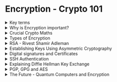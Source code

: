 # Encryption - Crypto 101

<details>
  <summary>Key terms</summary>

* **``Plaintext``**: البيانات الأصلية قبل التشفير (زي نص أو صورة).

* **``Ciphertext``**: البيانات بعد التشفير، مش مفهومة إلا لو فكّرت التشفير.

* **``Cipher``**: الطريقة أو الخوارزمية اللي بتشفّر وتفك تشفير البيانات.

* **`Encryption`**: عملية تحويل البيانات من نص صريح لـ نص مشفر.

* **`Encoding`**: طريقة لتمثيل البيانات (زي base64)، مش تشفير لأنها سهلة العكس.

* **`Key`**: معلومة لازم تتوفر علشان تفك التشفير وترجع النص الأصلي.

* **`Passphrase`**: كلمة سر لحماية الـ key.

* **`Asymmetric encryption`**: تشفير بمفتاحين مختلفين (واحد للتشفير والتاني لفك التشفير).

* **`Symmetric encryption`**: تشفير بنفس المفتاح للتشفير والفك.

* **`Brute force`**: محاولة تخمين كلمة السر أو المفتاح عن طريق تجربة كل الاحتمالات.

* **`Cryptanalysis`**: تحليل التشفير عشان تكتشف نقاط ضعف في الخوارزمية.

* Alice و Bob: أسماء افتراضية للمتواصلين في شرح التشفير.


---

![image](https://github.com/user-attachments/assets/da8224bd-fc95-409e-a5e6-4627df4975de)


  
</details>









<details>
  <summary>Why is Encryption important?</summary>


### التشفير بيستخدم لحماية البيانات، عشان يضمن: 

  * السرية (Confidentiality): ماحدش يشوف بياناتك.
  * السلامة (Integrity): البيانات ما اتغيرتش.
  * المصداقية (Authenticity): عارف إن اللي بتتعامل معاه صح مش مخترق.

### إنت بتستخدم التشفير كل يوم بدون ما تحس، زي لما:

  * بتدخل على موقع TryHackMe، بيانات الدخول بتتبعت مشفرة عشان ما حدش يسرقها.
  
  * بتتصل بـ SSH، بيعملوا نفق مشفر يحمي الجلسة.
  
  * بتدخل على البنك بتاعك، الشهادة الرقمية بتأكدلك إن الموقع الحقيقي مش مزور.
  
  * بتنزل ملف وعايز تتأكد إنه نزل صح، بتستخدم checksum عشان تتحقق من سلامة الملف.
  
  * حتى لو مش بتتعامل مع التشفير بشكل مباشر، هو موجود وبيحمي كل حاجة رقمياً.




### لو عندك بيانات حساسة لازم تخزنها، لازم تشفرها:

  * البيانات لازم تكون مشفرة في التخزين وكمان وقت النقل.
  
  * لو بتتعامل مع بيانات بطاقات دفع، لازم تلتزم بمعايير زي PCI-DSS.
  
  * بيانات طبية وأي بيانات شخصية لازم تحميها عشان القوانين زي GDPR صارمة.

    > ماتشفرش الباسوردات! بدل كده استخدم الهاش (hashing) عشان تخزنها بأمان، إلا لو بتعمل برنامج مدير كلمات سر.
  



---

![image](https://github.com/user-attachments/assets/43a50358-f55e-4828-9b7c-57b37c8154b8)



  
</details>







<details>
  <summary>Crucial Crypto Maths</summary>


# شرح عملية المودولو (Modulo) في البرمجة والتشفير

## ما هو المودولو؟

المودولو (Modulo)، التي يُرمز لها غالبًا بعلامة النسبة المئوية (`%`)، هي ببساطة عملية حسابية لإيجاد **باقي القسمة**.

عندما نكتب:

```
X % Y
```

فإننا نسأل: "ما هو الباقي من قسمة العدد `X` على العدد `Y`؟"

---

## أمثلة للتوضيح

#### المثال الأول:


```
25 % 5 = 0
```


**الشرح:** العدد 25 قابل للقسمة على 5 بشكل كامل (لأن 5 × 5 = 25)، لذلك لا يوجد باقي من القسمة.

#### المثال الثاني:


```
23 % 6 = 5
```


**الشرح:** عند قسمة 23 على 6:
* أقرب مضاعف للعدد 6 وأقل من 23 هو 18 (أي 6 × 3).
* الباقي هو الفارق بين العدد الأصلي وأقرب مضاعف: 23 - 18 = 5.

---

## نقطة هامة: المودولو عملية غير قابلة للعكس

من أهم خصائص المودولو أنها **عملية ذات اتجاه واحد (One-Way Function)**، أي لا يمكن عكسها بسهولة لمعرفة القيمة الأصلية.

على سبيل المثال، إذا كانت لديك المعادلة التالية:


```
x % 5 = 4
```

فلا يمكنك تحديد قيمة فريدة للمتغير `x`. هناك عدد لا نهائي من القيم التي تحقق هذه المعادلة، مثل:
* 4
* 9
* 14
* 19
* 24
* ... وهكذا.

---

## أهمية المودولو في التشفير

هذه الخاصية (كونها عملية ذات اتجاه واحد) تجعل المودولو حجر أساس في العديد من خوارزميات التشفير الحديثة، وأهمها:
* **خوارزمية RSA:** تُستخدم لتشفير المفتاح العام.
* **بروتوكول ديفي وهيلمان لتبادل المفاتيح (Diffie-Hellman):** يُستخدم لإنشاء مفتاح سري مشترك.

تساعد المودولو في التعامل مع الأعداد الضخمة جدًا المستخدمة في هذه الخوارزميات وتجعل من الصعب للغاية على المهاجمين عكس العمليات الحسابية وتخمين المفاتيح السرية.

---

## أفضل لغة للتعامل مع الأعداد الكبيرة

تعتبر لغة **Python** من أفضل لغات البرمجة للتعامل مع علم التشفير والعمليات على الأعداد الكبيرة، لأنها تدعم الأعداد الصحيحة ذات الحجم غير المحدود (Arbitrary-precision integers) بشكل تلقائي، مما يسهل تطبيق خوارزميات التشفير دون القلق بشأن حدود أنواع البيانات.



---

![image](https://github.com/user-attachments/assets/6127f5f9-2112-4563-aa29-c1d4acf32fe0)




  
</details>







<details>
  <summary>Types of Encryption</summary>


# مقارنة بين أنواع التشفير: المتماثل وغير المتماثل

ينقسم عالم التشفير بشكل أساسي إلى نوعين رئيسيين، لكل منهما خصائصه وحالات استخدامه.

---

## 1. التشفير المتماثل (Symmetric Encryption)

هو النوع الذي يستخدم فيه **مفتاح واحد** لعمليتي التشفير وفك التشفير.

#### كيف يعمل؟
الفكرة بسيطة: الطرفان (المرسل والمستقبل) يجب أن يمتلكا نفس المفتاح السري.
- **للتشفير:** يتم استخدام المفتاح لتحويل النص الواضح إلى نص مشفر.
- **لفك التشفير:** يتم استخدام نفس المفتاح لتحويل النص المشفر مرة أخرى إلى نص واضح.

#### أمثلة شائعة:
- **DES (Data Encryption Standard):** يعتبر قديمًا وغير آمن للاستخدامات الحديثة.
- **AES (Advanced Encryption Standard):** هو المعيار المعتمد حاليًا والأكثر استخدامًا في العالم لتأمين البيانات.

#### مميزاته:
- **سرعة عالية:** أسرع بكثير في عمليات التشفير وفك التشفير مقارنة بالنوع غير المتماثل.
- **مفاتيح أصغر:** يستخدم مفاتيح ذات حجم صغير نسبيًا (مثل 128 أو 256 بت لخوارزمية AES).

---

## 2. التشفير غير المتماثل (Asymmetric Encryption)

يُعرف أيضًا باسم **تشفير المفتاح العام (Public-Key Cryptography)**، ويستخدم **زوجًا من المفاتيح** المترابطة رياضيًا: مفتاح عام ومفتاح خاص.

#### كيف يعمل؟
- **المفتاح العام (Public Key):** يمكن مشاركته مع أي شخص. يُستخدم لتشفير البيانات أو للتحقق من التوقيع الرقمي.
- **المفتاح الخاص (Private Key):** يجب أن يظل سريًا ولا يعرفه إلا صاحبه. يُستخدم لفك تشفير البيانات أو لإنشاء توقيع رقمي.

القاعدة الأساسية هي: **ما يتم تشفيره بأحد المفاتيح، لا يمكن فك تشفيره إلا بالمفتاح الآخر من الزوج.**

- **لتشفير رسالة:** يستخدم الشخص مفتاح المستقبِل **العام** لتشفير الرسالة. وحده المستقبِل يمكنه فك تشفيرها باستخدام مفتاحه **الخاص**.
- **للتوقيع الرقمي:** يستخدم الشخص مفتاhe **الخاص** لتوقيع البيانات. يمكن لأي شخص التحقق من صحة التوقيع باستخدام مفتاحه **العام**.

#### أمثلة شائعة:
- **RSA:** من أشهر وأقدم خوارزميات التشفير غير المتماثل.
- **التشفير باستخدام المنحنيات الإهليلجية (ECC):** يوفر نفس مستوى الأمان الذي يوفره RSA ولكن بمفاتيح أصغر حجمًا.

#### مميزاته:
- **أمان عالي لتبادل المفاتيح:** يحل مشكلة كيفية تبادل المفتاح السري بأمان (وهي مشكلة التشفير المتماثل).
- **التوقيع الرقمي:** يسمح بالتحقق من هوية المرسل وضمان عدم التلاعب بالبيانات.

#### عيوبه:
- **أبطأ** من التشفير المتماثل.
- يتطلب **مفاتيح كبيرة جدًا** (تبدأ من 2048 بت لخوارزمية RSA).

---

## جدول المقارنة

| وجه المقارنة | التشفير المتماثل (Symmetric) | التشفير غير المتماثل (Asymmetric) |
| :--- | :--- | :--- |
| **المفاتيح** | مفتاح واحد سري | زوج من المفاتيح (عام وخاص) |
| **السرعة** | سريع جدًا | بطيء نسبيًا |
| **حجم المفتاح** | صغير (128-256 بت) | كبير جدًا (2048-4096 بت) |
| **إدارة المفاتيح** | صعب (تحدي مشاركة المفتاح السري) | سهل (يمكن نشر المفتاح العام بأمان) |
| **الاستخدام الأساسي**| تشفير كميات كبيرة من البيانات | تبادل المفاتيح السرية والتوقيع الرقمي |
| **أمثلة** | AES, DES | RSA, ECC |




---

![image](https://github.com/user-attachments/assets/4e5a52f3-5088-43b1-89bb-12429869bdaa)


  
</details>








<details>
  <summary>RSA - Rivest Shamir Adleman</summary>


# شرح خوارزمية RSA: الرياضيات والهجوم في تحديات CTF

تعتبر خوارزمية RSA حجر الزاوية في عالم التشفير غير المتماثل، وفهمها ضروري لحل العديد من تحديات التشفير في مسابقات CTF.

---

## 🧠 الفكرة الرياضية وراء RSA

تعتمد قوة خوارزمية RSA على حقيقة رياضية بسيطة ولكنها قوية جدًا تتعلق بالأعداد الأولية (Prime Numbers):

- **العملية السهلة:** من السهل جدًا ضرب عددين أوليين كبيرين ببعضهما البعض.
  > مثال: `17 × 23 = 391`

- **العملية الصعبة (أساس الأمان):** من الصعب للغاية تحليل (Factorization) الناتج لمعرفة العددين الأوليين الأصليين اللذين تم ضربهما.
  > مثال: إذا أُعطيت الرقم `391`، فستحتاج إلى وقت وجهد لمعرفة أنه ناتج عن ضرب `17 × 23`. يصبح هذا الأمر شبه مستحيل حسابيًا عندما تكون الأعداد الأولية ضخمة جدًا.

هذه "الصعوبة" في التحليل هي ما يمنح RSA قوتها وأمانها.

---

## 🔑 المتغيرات والمعادلات الأساسية في RSA

لفهم كيفية عمل RSA، يجب معرفة متغيراتها الرئيسية:

- **`p` و `q`:** هما عددان أوليان كبيران يتم اختيارهما بسرية.
- **`n`:** هو ناتج ضرب `p` و `q`.


```
n = p * q
```


- **`e`:** هو الأس العام (Public Exponent)، وهو جزء من المفتاح العام.
- **`d`:** هو الأس الخاص (Private Exponent)، وهو جزء من المفتاح الخاص ويتم حسابه بناءً على `p` و `q`.
- **`m`:** هي الرسالة الأصلية (Plaintext).
- **`c`:** هي الرسالة المشفرة (Ciphertext).

#### المفاتيح:
- **المفتاح العام (Public Key):** يتكون من `(n, e)` ويُستخدم لتشفير الرسائل.
- **المفتاح الخاص (Private Key):** يتكون من `(n, d)` ويُستخدم لفك تشفير الرسائل.

---

## 🔓 الهجوم على RSA في تحديات CTF

في معظم تحديات التقاط العلم (CTF)، السيناريو الشائع هو:
1.  يتم إعطاؤك مجموعة من القيم، عادةً المفتاح العام (`n`, `e`) والرسالة المشفرة (`c`).
2.  المطلوب منك هو إيجاد الرسالة الأصلية (`m`)، والتي تكون غالبًا هي الفلاغ (Flag).

**نقطة الضعف التي يتم استغلالها هي الرقم `n`.** إذا تمكنت من تحليل `n` وإيجاد قيم `p` و `q`، يمكنك حساب قيمة المفتاح الخاص `d` بنفسك، وبالتالي فك تشفير الرسالة `c` بسهولة.

---

## 🛠️ أدوات مساعدة لحل تحديات RSA

لست بحاجة إلى إجراء كل الحسابات يدويًا. هناك أدوات قوية مصممة خصيصًا لأتمتة الهجمات الشائعة على RSA في تحديات CTF.

- **[RsaCtfTool](https://github.com/RsaCtfTool/RsaCtfTool):** تعتبر الأداة الأقوى والأشمل لحل تحديات RSA. تقوم تلقائيًا بتجربة مجموعة واسعة من الهجمات بناءً على القيم المعطاة.
- **[rsatool](https://github.com/ius/rsatool):** أداة أخرى مفيدة لتوليد المفاتيح وتحليلها وإجراء عمليات حسابية بسيطة.

---

## 📌 نصيحة أخيرة وفهم أعمق

لفهم الرياضيات المعقدة وراء كيفية حساب `d` والعلاقة بين المتغيرات بعمق، يُنصح بقراءة شروحات متخصصة.

🔗 **[شرح مبسط للرياضيات في RSA](https://muirlandoracle.co.uk/2020/01/29/rsa-encryption/)** 

  
</details>








<details>
  <summary>Establishing Keys Using Asymmetric Cryptography</summary>


# 💡 لماذا نستخدم التشفير المتماثل وغير المتماثل معًا؟ (التشفير الهجين)

 لفهم كيف تعمل بروتوكولات مثل HTTPS، يجب أن نفهم لماذا يتم دمج نوعي التشفير معًا لتحقيق أفضل توازن بين الأمان والسرعة.

---

## الفكرة باختصار: الجمع بين السرعة والأمان

هناك مشكلة في كل نوع من أنواع التشفير عند استخدامه بمفرده:

1.  **التشفير غير المتماثل (Asymmetric - مثل RSA):**
    -   **مميزاته:** آمن جدًا لتبادل المعلومات دون الحاجة لمفتاح مشترك مسبقًا.
    -   **عيوبه:** بطيء جدًا ويستهلك الكثير من الموارد الحاسوبية، مما يجعله غير عملي لتشفير كل بيانات الاتصال.

2.  **التشفير المتماثل (Symmetric - مثل AES):**
    -   **مميزاته:** سريع جدًا ومثالي لتشفير كميات كبيرة من البيانات بسرعة.
    -   **عيوبه:** يتطلب أن يكون لدى الطرفين (المرسل والمستقبل) نفس المفتاح السري، مما يطرح سؤالًا: "كيف يمكن تبادل هذا المفتاح السري بأمان في البداية؟".

**الحل هو التشفير الهجين (Hybrid Encryption):** نستخدم قوة كل نوع لسد ضعف الآخر.

---

## 🔑 كيف يتم تبادل المفتاح السري بأمان؟

نستخدم التشفير **غير المتماثل لمرة واحدة فقط** في بداية الاتصال، والهدف الوحيد هو **التفاوض على مفتاح سري مشترك بأمان**.

**خطوات العملية (كما تحدث في بروتوكول TLS/HTTPS):**

1.  **طلب الاتصال:** العميل (متصفحك) يطلب الاتصال بالخادم (الموقع الإلكتروني).
2.  **إرسال المفتاح العام:** الخادم يرسل شهادته الرقمية التي تحتوي على **مفتاحه العام**.
3.  **إنشاء وتشفير المفتاح السري:**
    -   يقوم العميل بإنشاء مفتاح سري عشوائي جديد (يُسمى *session key*).
    -   يستخدم العميل **المفتاح العام** للخادم لتشفير هذا المفتاح السري.
4.  **إرسال المفتاح المشفر:** يرسل العميل المفتاح السري المشفر إلى الخادم.
5.  **فك تشفير المفتاح السري:** الخادم هو الوحيد القادر على فك تشفير هذه الرسالة باستخدام **مفتاحه الخاص**.
6.  **بدء الاتصال الآمن:** الآن، أصبح كل من العميل والخادم يمتلكان نفس المفتاح السري (*session key*). يتم استخدام هذا المفتاح مع خوارزمية تشفير **متماثل وسريع (مثل AES)** لتشفير جميع البيانات اللاحقة بينهما.

---

## 🔒 مثال توضيحي: القفل والمفتاح

لتبسيط الفكرة، تخيل السيناريو التالي:

-   **الخادم (Server):** يمتلك قفلًا فريدًا ومفتاحه الوحيد 🔐.
-   **القفل (Padlock):** هو **المفتاح العام (Public Key)**. يمكن للخادم إرسال نسخ من هذا القفل لأي شخص.
-   **المفتاح (Key):** هو **المفتاح الخاص (Private Key)**. يحتفظ به الخادم لنفسه ولا يشاركه أبدًا.
-   **السر (Secret):** هو المفتاح السري (Symmetric Key) الذي تريد إرساله بأمان.

**الخطوات:**
1.  الخادم يرسل لك نسخة من **القفل** 🔓 (مفتاحه العام).
2.  أنت تضع **السر** 🤫 داخل صندوق 📦.
3.  تستخدم **القفل** 🔓 لإغلاق الصندوق.
4.  ترسل الصندوق المُغلق إلى الخادم. الآن، لا أحد يستطيع فتح الصندوق إلا من يملك المفتاح الأصلي.
5.  الخادم يستخدم **مفتاحه** 🔑 (مفتاحه الخاص) لفتح الصندوق والحصول على السر.

الآن أصبح لديكما نفس السر (المفتاح السري)، ويمكنكما استخدامه للتواصل بسرعة وأمان.

---

## 🌍 التطبيق في الواقع: شهادات الثقة

في العالم الحقيقي، هناك خطوة إضافية حاسمة: كيف تتأكد من أنك تتحدث مع الخادم الحقيقي (مثل google.com) وليس مع شخص ينتحل هويته في المنتصف (Man-in-the-Middle)؟

هنا يأتي دور **الشهادات الرقمية (Digital Certificates)** الصادرة عن جهات موثوقة (Certificate Authorities - CAs). هذه الشهادات تؤكد أن المفتاح العام الذي استلمته ينتمي بالفعل إلى الموقع الذي تزوره، وذلك باستخدام **التوقيعات الرقمية (Digital Signatures)**.

---

## 📌 لمعرفة المزيد

لفهم أعمق لبروتوكول HTTPS وكيفية عمله بالتفصيل، يُنصح بقراءة التدوينة التالية:

🔗 **[How does HTTPS actually work?](https://robertheaton.com/2014/03/27/how-does-https-actually-work/)**
  
  
</details>






<details>
  <summary>Digital signatures and Certificates</summary>


# التوقيع الرقمي (Digital Signature) والشهادات الرقمية (Certificates)

يعتمد بناء الثقة على الإنترنت على مفهومين أساسيين: التوقيع الرقمي والشهادات الرقمية. كلاهما يستخدم التشفير غير المتماثل، لكن لكل منهما دور مختلف.

---

## ✍️ ما هو التوقيع الرقمي (Digital Signature)؟

التوقيع الرقمي هو بمثابة بصمتك الإلكترونية. إنه يثبت شيئين رئيسيين:
1.  **الأصالة (Authenticity):** أن الرسالة أو الملف صدر بالفعل منك.
2.  **سلامة البيانات (Integrity):** أن الرسالة أو الملف لم يتم التعديل عليه بعد توقيعه.

#### كيف يعمل؟
يستخدم التوقيع الرقمي آلية التشفير غير المتماثل بشكل معكوس:
-   **لإنشاء التوقيع:** أنت تستخدم **مفتاحك الخاص (Private Key)** لتوقيع البيانات (أو بصمة البيانات "hash").
-   **للتحقق من التوقيع:** يمكن لأي شخص استخدام **مفتاحك العام (Public Key)** للتحقق من صحة التوقيع.

بما أنك الوحيد الذي يمتلك المفتاح الخاص، فهذا يضمن أنك أنت فقط من يستطيع إنشاء هذا التوقيع.

> **✅ تطبيق بسيط:**
> تخيل أنك "تُشفّر" بصمة الملف بمفتاحك الخاص. أي شخص يمتلك مفتاحك العام يمكنه "فك تشفير" هذه البصمة ومقارنتها ببصمة الملف الأصلية. إذا تطابقتا، فهذا يثبت أن الملف سليم وأنه قادم منك.

---

## 🌐 ما هي الشهادة الرقمية (Digital Certificate)؟

بينما يثبت التوقيع **هوية الرسالة**، تثبت الشهادة الرقمية **هوية الكيان** نفسه (سواء كان شخصًا أو خادمًا). وظيفتها الأساسية هي ربط مفتاح عام معين بهوية محددة.

فكر فيها كبطاقة هوية إلكترونية. الشهادة الخاصة بخادم الويب تقول: "أنا الخادم الحقيقي لموقع `example.com`، وهذا هو مفتاحي العام المعتمد".

#### كيف نثق في الشهادة؟ - سلسلة الثقة (Chain of Trust)

الثقة في الشهادات الرقمية لا تأتي من فراغ، بل من خلال تسلسل هرمي يُعرف بـ "سلسلة الثقة":
1.  **سلطة التصديق الجذرية (Root CA):** هذه هي الجهات العليا الموثوقة (مثل DigiCert, Comodo). شهاداتها تكون مثبتة مسبقًا وموثوقة تلقائيًا في نظام التشغيل أو المتصفح.
2.  **سلطة التصديق الوسيطة (Intermediate CA):** الـ Root CA لا تصدر شهادات للمواقع مباشرة، بل توقّع وتثق في جهات وسيطة.
3.  **شهادة الخادم (Server Certificate):** الجهة الوسيطة تقوم بإصدار وتوقيع شهادة الخادم النهائية لموقعك.

عندما يرى متصفحك شهادة موقع، فإنه يتتبع هذه السلسلة لأعلى حتى يصل إلى Root CA الموثوقة لديه. إذا نجح في تتبع السلسلة، فإنه يثق في الموقع ويعرض علامة القفل الآمن.

> **✅ لماذا هذا مهم؟**
> هذه السلسلة تمنع هجمات التصيد (Phishing) وانتحال الشخصية (Man-in-the-Middle). إذا حاول شخص ما إنشاء موقع مزيف باسم `example.com`، فلن يتمكن من الحصول على شهادة موثوقة له، وسيقوم متصفحك بتحذيرك على الفور.

---

## ⚡ كيف تحصل على شهادة لموقعك؟

في الماضي، كانت الشهادات الرقمية مكلفة، لكن الآن يمكنك الحصول عليها مجانًا من خلال جهات مثل **Let’s Encrypt**. هذه الخدمة جعلت من السهل على أي صاحب موقع تفعيل بروتوكول **HTTPS** وتأمين الاتصال بين موقعه والزوار.

---

## 🔑 الخلاصة في نقاط

-   **التوقيع الرقمي (Digital Signature):** يثبت أن **البيانات** لم تُحرّف وأنها قادمة من شخص معين (يتم إنشاؤه بالمفتاح الخاص).
-   **الشهادة الرقمية (Certificate):** تثبت أن **الكيان** (مثل موقع الويب) هو الكيان الحقيقي الذي يدعيه (يتم التحقق منها عبر سلسلة الثقة).

كلاهما يعتمد بشكل أساسي على التشفير غير المتماثل لبناء شبكة آمنة وموثوقة.

  
</details>







<details>
  <summary>SSH Authentication</summary>




# 🚀 دليل استخدام مفاتيح SSH: الأمان والتحكم

عندما تتصل بخادم عبر بروتوكول SSH، فإنك تحتاج إلى إثبات هويتك. هناك طريقتان رئيسيتان للقيام بذلك:

1.  **اسم المستخدم وكلمة المرور (Username & Password):** الطريقة التقليدية والأقل أمانًا.
2.  **مفاتيح SSH (SSH Keys):** الطريقة الموصى بها، وهي الأكثر أمانًا وقوة.

---

## 🔑 ما هو مفتاح SSH؟

مفتاح SSH هو زوج من المفاتيح المترابطة التي تعتمد على التشفير غير المتماثل لإثبات هويتك دون الحاجة لإرسال كلمة مرور عبر الشبكة.

-   **المفتاح العام (Public Key):**
    -   هو الجزء الذي يمكنك مشاركته بأمان.
    -   يتم وضعه على الخادم الذي تريد الوصول إليه، تحديدًا في ملف: `~/.ssh/authorized_keys`.

-   **المفتاح الخاص (Private Key):**
    -   هو الجزء السري الذي يجب أن يبقى على جهازك فقط.
    -   **يجب ألا يراه أو يصل إليه أي شخص آخر غيرك.**

#### كيف تتم عملية التحقق؟
1.  عندما تحاول الاتصال، يرى الخادم أنك تحاول استخدام مفتاح معين للولوج.
2.  يتحقق الخادم من ملف `authorized_keys` ليرى إذا كان المفتاح العام المقابل موجودًا ومسموحًا له بالدخول.
3.  إذا كان موجودًا، يرسل الخادم لك "تحديًا" (challenge) مشفرًا بمفتاحك العام.
4.  لا يمكن فك تشفير هذا التحدي إلا باستخدام مفتاحك الخاص. يقوم عميل SSH على جهازك بذلك تلقائيًا ويرسل الرد الصحيح للخادم، فيسمح لك بالدخول.

---

## 🔒 ما فائدة الـ Passphrase للمفتاح الخاص؟

عند إنشاء مفتاح SSH، لديك خيار إضافة "عبارة مرور" (Passphrase). هذه العبارة **لا تُرسَل إلى الخادم أبدًا**. وظيفتها هي:

-   **تشفير ملف المفتاح الخاص نفسه على جهازك.**
-   إذا سُرق ملف مفتاحك الخاص، فلن يتمكن السارق من استخدامه دون معرفة عبارة المرور لفك تشفيره أولاً.
-   إنها طبقة أمان إضافية وحيوية لحماية هويتك الرقمية.

---

## 🛑 أهمية حماية المفتاح الخاص

> تعامل مع مفتاحك الخاص كما تتعامل مع كلمة مرور حسابك البنكي. إذا تمكن شخص ما من الحصول على نسخة من مفتاحك الخاص (ولم يكن محميًا بعبارة مرور قوية)، فسيتمكن من الدخول إلى جميع الخوادم التي أضفت إليها مفتاحك العام، دون الحاجة إلى أي كلمة مرور أخرى.

---

## 🛠️ كيفية استخدام مفاتيح SSH (خطوات عملية)

#### 1. توليد زوج المفاتيح
افتح الطرفية (Terminal) على جهازك واكتب الأمر التالي. يُفضل دائمًا إضافة passphrase قوية عند الطلب.
```bash
ssh-keygen -t rsa -b 4096
```


#### 2. نسخ المفتاح العام إلى الخادم
أسهل طريقة للقيام بذلك هي باستخدام الأمر ``ssh-copy-id.`` سيطلب منك كلمة مرور المستخدم لمرة واحدة فقط.

```
ssh-copy-id user@server_ip
```


#### 3. الاتصال باستخدام المفتاح
الآن يمكنك الاتصال بالخادم. إذا لم يكن مفتاحك في المسار الافتراضي، يمكنك تحديده باستخدام الراية ``-i``.


```
ssh -i /path/to/your/private_key user@server_ip
```

ملاحظة هامة: يجب أن تكون صلاحيات (permissions) ملف المفتاح الخاص 600 (قراءة وكتابة للمالك فقط) وإلا سيرفض SSH استخدامه.

``chmod 600 /path/to/your/private_key``

---



### 🐚 كيفية استخدام مفاتيح SSH لتحسين الشل (Shell Stabilization)
في سيناريوهات اختبار الاختراق، غالبًا ما تحصل على شل غير مستقر (مثل reverse shell). إذا كان للمستخدم الذي حصلت على صلاحياته إمكانية الدخول عبر SSH، يمكنك استخدام مفاتيح SSH للحصول على شل تفاعلي كامل ومستقر.

الخطوات:

1. من جهازك، انسخ محتويات مفتاحك العام (عادةً من ملف ``~/.ssh/id_rsa.pub``).
2. على الجهاز المخترق، الصق المفتاح العام في ملف ``~/.ssh/authorized_keys`` الخاص بالمستخدم. يمكنك استخدام أمر مثل:


```
echo "ssh-rsa AAAA..." >> ~/.ssh/authorized_keys
```

3. الآن، يمكنك الاتصال مباشرة من جهازك عبر SSH والحصول على شل ممتاز (مع إكمال تلقائي، تاريخ الأوامر، وعمل Ctrl+C بشكل صحيح).



### 💡 الخلاصة
* 🔹 مفاتيح SSH أقوى وأكثر أمانًا من كلمات المرور.
* 🔹 المفتاح الخاص هو هويتك؛ يجب حمايته وعدم تسريبه أبدًا.
* 🔹 إضافة passphrase للمفتاح الخاص تزيد من أمانه بشكل كبير.
* 🔹 استخدم مفاتيح SSH لتحسين وتثبيت الشل الذي تحصل عليه أثناء اختبار الاختراق.












---

```
nano id_rsa
```

```
-----BEGIN RSA PRIVATE KEY-----
Proc-Type: 4,ENCRYPTED
DEK-Info: AES-128-CBC,0B5AB4FEB69AFB92B2100435B42B7949

jc40IChbGadGmmQieKevqwq0DijIZc6T/vE1G65Umd9fvwTd9RDl5AckbkIhh2s/
u5OTGlJ2KBGCubrzjgw4pWVI8w53gcd+K/WUCtn3cmUQKrMou0xvf9BumjFTGR38
3c2WciVmCKW/8ET78zkBhJqiw0ZOJLsx1tZRYN9hhIlSp5zmYKl7MSP6U5dUoOX/
v7p5bJjBe0ykXu7uHhx6RUEuJv75uo7UihXCtg4jpaUl7iRR4DyFFF0DtxKXQLfs
O6vaLwEvGtIeqMnMrn6Or5Xlj+cxWdsxeF+DjenZYNPSpSir3a0DN0kMqnNWUEL/
jF3GctLlhALjRJzwUAsORnMAIgzuNbUo5xjrJf3H0mUELT27457VKkRb3XitSpRi
s3T2zofBvSjxFUtSxZ22AoGHwiyvpbAuq+J/mkFzOjW2z8c9g8Zf66/o51aNFbWl
ozQEcnlKK22lz/WTZJs1KZ7efooilM5YErtbyTlsxK5VJWIPToNELH4YExcILl/Z
Oyl3PdcgPiKUe5YLL+29CJ/7iHk1M9zxlSgSB+Ba2i0oTcabR159VhpH1DRw1JDs
nYR9gg6523lD3PEzNQtui2UT7S3uympRBetJYXD9I2ezY35zdYkaSDURFo/h8ykr
zWTiUmgoZefaHx8GriYaYqAVXTqTLMGXb0XB/qrxg62Gx86ReV/kU5WnMmjTwOIo
4k0CXJl6k2/LJ7sFmS/0sj4FDtqq50ixSoDE/zFF91Q2EA/IQNEH65fj2juBFIee
NzBT+MRDH/xv7s0WfymnUVKtLgm4vK9Or5KucVVoTJF14y/iFBtnaBw3+kHnkb1x
hy1J6lK96m9UrmxB61Oa0u0Mfe31Je4gRgoZOnBQHZvBj0I0ek3WLZTpysUEq7Ar
eilO+34ZRgFN6QUdmIw+I//88A9PW+s7GR+dAVVwectF6ZIZnRN3AGDlPwk4nKoG
LPxnWroCxpPvLEMmoUQ67xmH5Mj6EOEebSmV+vH4qpke//ys6iiWfyTqusVGfnAt
Oi4HpMVvZ4AYcPfNs02dgBFtbOJrPPu6mwbQaVeRG2wT43uHlZOvDDyynS9aOIlm
h2sKJsrdlOedl4aPlGTfbNZ0M3SPPau+XprA622s39DMQhnLvzuw/of85bkHYRvN
HpGmSxzas/JrifcDl+Xd1Y6SHbetaYcaZwUXC1hXPqypltbLmHIQ5NHqLgmJeFJb
442LBxdnHWUavqBSF2igPBAoVwp4UUcngS19F5Rs72qsoN3dHliF8Pf+rP56P3CR
Gm9CL4VbrC/SMQURSJj+RLUymS2EGlHggRG+LKpmqzCqPonNmRd6UycelADHmUTC
QG1gWghIdci0cw8QjioszmJRu0/Cem86/QPCiXRfsXYwqLD1ILp3DKFFXGOtHbey
EnL8ml0l+t/fI6ewIfbYBp6cqGMd0OgbGCUh57nvxGMmQ6wSPBv44s6EV2rgz8JH
MNBRcFvWiVjTSiMrEXQrzgXS24MCm9YxkTOS/FZebYrM7fH5wrqQxIp3O8xif5mr
GkSJcoDC2UWg2KEnAgZRXdL6CPjDSkFQoLo1/w09vCwhzQDgn3dKB0HShTTuxk6j
-----END RSA PRIVATE KEY-----
```


```
ssh2john id_rsa > rsa_hash.txt
```

```
john rsa_hash.txt --wordlist=/usr/share/wordlists/rockyou.txt
```

```
john rsa_hash.txt --show
```

![image](https://github.com/user-attachments/assets/63231a12-d6a6-4992-97a4-605f25f85f8f)

``passphrase``

```
delicious
```

![image](https://github.com/user-attachments/assets/c275f489-9bde-41e2-8ffc-9ecd263aba66)


  
</details>







<details>
   <summary>Explaining Diffie Hellman Key Exchange</summary>


# 🔑 شرح بروتوكول ديفي وهيلمان لتبادل المفاتيح (Diffie-Hellman Key Exchange)

بروتوكول ديفي وهيلمان هو أحد الحلول العبقرية لمشكلة أساسية في عالم التشفير: كيف يمكن لطرفين إنشاء مفتاح سري مشترك بينهما عبر قناة اتصال غير آمنة؟

---

## ما هو تبادل المفاتيح (Key Exchange)؟

ببساطة، هي أي طريقة تهدف إلى إنشاء أو تبادل مفتاح سري مشترك بين طرفين (لنسميهما Alice و Bob). هذا المفتاح سيُستخدم لاحقًا في التشفير المتماثل (Symmetric Encryption) لتأمين الاتصال بينهما.

> **💡 الهدف الأساسي:** ضمان عدم تمكن أي شخص يتنصت على المحادثة من معرفة هذا المفتاح المشترك.

---

## 🤔 ما هو بروتوكول Diffie-Hellman (DH)؟

هو بروتوكول (طريقة) يسمح لطرفين بإنشاء مفتاح سري مشترك **دون الحاجة لنقل المفتاح نفسه عبر الشبكة**.

بدلاً من إرسال المفتاح، يقوم كل طرف بإجراء عمليات حسابية معينة، ومن خلال تبادل نتائج هذه العمليات (وليس الأسرار نفسها)، يتمكن كلاهما من الوصول إلى نفس المفتاح السري المشترك بشكل مستقل.

---

## 👑 كيف يعمل بروتوكول Diffie-Hellman؟ (شرح مبسط)

لتبسيط الفكرة، سنتجاهل الرياضيات المعقدة (التي تعتمد على اللوغاريتمات المتقطعة) ونستخدم مثالًا تشبيهيًا:

#### 1️⃣ **الاتفاق على قيم عامة (Public Parameters)**
يتفق Alice و Bob على قيم معينة تكون معروفة للجميع، حتى للمهاجم الذي قد يتنصت. لنسمي هذه القيمة العامة `C`.

#### 2️⃣ **كل طرف يختار سرًا خاصًا**
-   Alice تختار سرًا خاصًا بها لا يعرفه أحد غيرها: `A`.
-   Bob يختار سرًا خاصًا به لا يعرفه أحد غيره: `B`.

#### 3️⃣ **كل طرف يدمج سره الخاص مع القيمة العامة**
-   Alice تحسب `AC` (دمج `A` مع `C`).
-   Bob يحسب `BC` (دمج `B` مع `C`).

#### 4️⃣ **تبادل النتائج المحسوبة**
-   Alice ترسل نتيجتها `AC` إلى Bob.
-   Bob يرسل نتيجته `BC` إلى Alice.
*(لاحظ أن الأسرار `A` و `B` لم يتم إرسالها أبدًا).*

#### 5️⃣ **كل طرف يدمج النتيجة التي استلمها مع سره الخاص**
-   Alice استلمت `BC`. تقوم بدمجها مع سرها `A` لتحصل على: `(BC) + A = ABC`.
-   Bob استلم `AC`. يقوم بدمجه مع سره `B` ليحصل على: `(AC) + B = ABC`.

> **⚡ النتيجة النهائية:**
> الآن، أصبح كل من Alice و Bob يمتلكان نفس القيمة النهائية `ABC`، والتي تمثل المفتاح السري المشترك. يمكنهما الآن استخدام هذا المفتاح لتشفير وفك تشفير رسائلهما باستخدام خوارزمية تشفير متماثل سريعة (مثل AES).

---

## ⚠️ ماذا عن المهاجم الذي يتنصت؟

المهاجم (Eve) الذي يراقب الاتصال رأى كل ما تم إرساله عبر الشبكة:
-   القيمة العامة `C`.
-   نتيجة Alice المرسلة `AC`.
-   نتيجة Bob المرسلة `BC`.

لكن بدون معرفة الأسرار الخاصة (`A` أو `B`)، من الصعب حسابيًا (شبه مستحيل) على Eve أن تستنتج المفتاح السري المشترك `ABC` من هذه المعلومات فقط، لأن العملية الرياضية المستخدمة في الواقع هي دالة ذات اتجاه واحد (صعبة العكس).

---

## 💡 لماذا يُستخدم RSA أحيانًا مع Diffie-Hellman؟

بروتوكول Diffie-Hellman يؤمّن ضد **التنصت (Eavesdropping)**، لكنه لا يؤمّن ضد هجوم **الرجل في المنتصف (Man-in-the-Middle - MITM)**. يمكن لمهاجم أن يقيم اتصال DH منفصل مع كل من Alice و Bob ويتظاهر بأنه الطرف الآخر.

لهذا السبب، غالبًا ما يتم استخدام **RSA** بجانب **DH**:
-   **Diffie-Hellman:** لإنشاء المفتاح السري المشترك بأمان.
-   **RSA (والتوقيعات الرقمية):** لإثبات هوية كل طرف للآخر والتأكد من أنهم يتحدثون مع الشخص الصحيح وليس مع مهاجم في المنتصف.

---

## 📝 ملخص سريع

-   🔹 **Diffie-Hellman** يسمح لطرفين بإنشاء مفتاح سري مشترك عبر قناة غير آمنة.
-   🔹 يعتمد على دمج كل طرف لسره الخاص مع قيم عامة، ثم تبادل النتائج للوصول إلى نفس المفتاح.
-   🔹 هو آمن ضد المتنصتين، لكنه يحتاج إلى آلية إضافية مثل **RSA والتوقيعات الرقمية** للحماية من هجمات الرجل في المنتصف (MITM).
   
  
</details>







<details>
  <summary>PGP, GPG and AES</summary>


# 🔑 نظرة على PGP, GPG, و AES في عالم التشفير

هذه مجموعة من الأدوات والمعايير الأساسية المستخدمة لتأمين البيانات، ولكل منها دوره الخاص.

---

## ما هو PGP (Pretty Good Privacy)؟

📌 **PGP** هو برنامج شهير يستخدم التشفير لتوفير الخصوصية والمصداقية للبيانات. يعتمد على مزيج من التشفير المتماثل وغير المتماثل لأداء وظائفه.

**يمكنك استخدامه في:**
-   **تشفير وفك تشفير الملفات:** لحماية محتوياتها من الوصول غير المصرح به.
-   **التوقيع الرقمي (Digital Signing):** لإثبات أنك أنت من أرسل الملف وأن الملف لم يتم التعديل عليه.
-   **تأمين البريد الإلكتروني:** وهو أحد أشهر استخداماته.

---

## 🐧 ما هو GPG (Gnu Privacy Guard)؟

📌 **GPG** أو **GnuPG** هو البديل مفتوح المصدر (Open Source) لبرنامج PGP.

إنه تطبيق لمعيار OpenPGP، مما يعني أنه يقوم بنفس وظائف PGP تمامًا ولكنه مجاني ومتاح للجميع ويتم تطويره كجزء من مشروع GNU. عمليًا، عندما يتحدث الناس عن PGP اليوم، فإنهم غالبًا ما يستخدمون GPG.

#### 💡 لماذا قد تحتاجه في تحديات CTF؟
-   **فك تشفير الملفات:** في بعض تحديات التقاط العلم (CTF)، قد يتم إعطاؤك ملفات مشفرة باستخدام GPG، وستحتاج لاستخدام أداة GPG لفك تشفيرها (إذا كان لديك المفتاح أو تمكنت من الحصول عليه).
-   **كسر كلمات المرور:** المفاتيح الخاصة (private keys) المستخدمة في GPG يمكن حمايتها بعبارة مرور (passphrase). إذا حصلت على مفتاح خاص محمي بعبارة مرور ضعيفة، يمكنك استخدام أدوات مثل `gpg2john` (لتحويل المفتاح إلى صيغة يفهمها John) ثم `John The Ripper` لمحاولة كسر عبارة المرور.

---

## 🔒 وما هو AES (Advanced Encryption Standard)؟

📌 **AES** هو معيار عالمي للتشفير **المتماثل**. إنه ليس برنامجًا بحد ذاته، بل هو خوارزمية تشفير يتم استخدامها داخل العديد من البرامج والبروتوكولات (بما في ذلك PGP/GPG و HTTPS).

-   **خليفة DES:** تم تطوير AES ليحل محل معيار DES القديم، الذي أصبح غير آمن بسبب قصر مفاتيحه (56 بت) ووجود نقاط ضعف به.
-   **يعمل على كتل البيانات (Block Cipher):** يقوم بتقسيم البيانات إلى كتل ذات حجم ثابت (128 بت) ويقوم بتشفير كل كتلة على حدة.
-   **آمن وقوي:** يستخدم مفاتيح بأطوال مختلفة (غالبًا 128، 192، أو 256 بت)، مما يجعله آمنًا للغاية ضد هجمات القوة الغاشمة (Brute-force).

> **💡 ملحوظة:**
> كلما زاد طول مفتاح AES، زاد عدد الاحتمالات الممكنة للمفتاح، وبالتالي أصبح كسر التشفير أكثر صعوبة بشكل كبير.

#### 🎥 لمعرفة المزيد عن AES
لفهم أعمق لكيفية عمل الخوارزمية بالتفصيل، يُنصح بمشاهدة هذا الفيديو من Computerphile:

🔗 **[AES Explained (Advanced Encryption Standard) - Computerphile](https://www.youtube.com/watch?v=O4xNJsC0O5I)**

---

## 💥 الخلاصة

-   ✅ **PGP/GPG:** هو نظام متكامل يستخدم التشفير غير المتماثل (لإدارة المفاتيح والتوقيع) والتشفير المتماثل (لتشفير البيانات الفعلية) بهدف تأمين الملفات والرسائل.
-   ✅ **AES:** هو معيار التشفير **المتماثل** الحديث والسريع الذي يُستخدم لتشفير البيانات نفسها بكفاءة وأمان، وهو أقوى بكثير من سلفه DES.





---


```bash
┌──(kali㉿kali)-[~/tryhackme/101]
└─$ file message.gpg.1 
message.gpg.1: PGP RSA encrypted session key - keyid: 2A0A5FDC 5081B1C5 RSA (Encrypt or Sign) 1024b .
                                                                                                                                                                            
┌──(kali㉿kali)-[~/tryhackme/101]
└─$ file tryhackme.key.1 
tryhackme.key.1: OpenPGP Secret Key Version 4, Created Tue Jun 30 23:16:30 2020, RSA (Encrypt or Sign, 1024 bits); User ID; Signature; OpenPGP Certificate
                                          
```



1️⃣ استورد الـ private key:

```bash
gpg --import tryhackme.key.1
```


2️⃣ فك التشفير:

```bash
gpg --output decrypted_message.txt --decrypt message.gpg.1
```

![image](https://github.com/user-attachments/assets/629a2d6f-ef5d-45a6-9c9e-72810d41c47b)

![image](https://github.com/user-attachments/assets/89f4c7c0-37c6-4cd1-8ead-a5e3cc745869)


  
</details>







<details>
  <summary>The Future - Quantum Computers and Encryption</summary>


# 🚀 تهديد الحوسبة الكمومية (Quantum Computing) للتشفير الحالي

تمثل الحوسبة الكمومية ثورة تكنولوجية قادمة، لكنها في الوقت نفسه تشكل تهديدًا وجوديًا لمعظم أنظمة التشفير التي نعتمد عليها اليوم لحماية بياناتنا.

---

## المشكلة الأساسية: قوة الحوسبة الكمومية

يكمن الخطر في أن أجهزة الكمبيوتر الكمومية، على عكس أجهزة الكمبيوتر التقليدية، مصممة لحل أنواع معينة من المسائل الرياضية المعقدة بسرعة فائقة. العديد من خوارزميات التشفير الحالية تستمد قوتها وأمانها من "صعوبة" حل هذه المسائل بالذات.

---

## 🔑 تأثير الحوسبة الكمومية على التشفير غير المتماثل (Asymmetric)

يعتبر التشفير غير المتماثل هو الأكثر عرضة للخطر المباشر.

-   **الخوارزميات المهددة:** `RSA`, `Diffie-Hellman`, `Elliptic Curve Cryptography (ECC)`.
-   **سبب الخطر:** تستند هذه الخوارزميات على صعوبة حل مسائل رياضية مثل:
    -   تحليل الأعداد الكبيرة إلى عواملها الأولية (مشكلة RSA).
    -   مشكلة اللوغاريتم المتقطع في المنحنيات الإهليلجية (مشكلة ECC).
-   **التأثير:** ستتمكن أجهزة الكمبيوتر الكمومية (باستخدام خوارزميات مثل خوارزمية شور "Shor's Algorithm") من حل هذه المسائل بكفاءة، مما يجعل هذه الأنظمة من التشفير عديمة الفائدة.
-   **الإطار الزمني المتوقع:** تشير التقديرات إلى أن هذا التهديد قد يصبح حقيقيًا حوالي عام 2030.

---

## 🔒 تأثير الحوسبة الكمومية على التشفير المتماثل (Symmetric)

التشفير المتماثل أكثر صمودًا بشكل عام، لكنه ليس محصنًا تمامًا. يعتمد مستوى الخطر على طول المفتاح المستخدم.

-   `AES 128-bit`: **ضعيف.** يمكن لأجهزة الكمبيوتر الكمومية (باستخدام خوارزمية جروفر "Grover's Algorithm") تقليل الوقت اللازم لكسره بشكل كبير، مما يجعله غير آمن في عصر ما بعد الكوانتوم.
-   `AES 256-bit`: **قوي.** على الرغم من أن خوارزمية جروفر تضعفه نسبيًا، إلا أن كسر مفتاح AES بطول 256 بت سيظل صعبًا للغاية ويتطلب موارد هائلة حتى بالنسبة لأجهزة الكمبيوتر الكمومية.
-   `Triple DES`: **ضعيف جدًا.** سيتم كسره بسهولة.

---

## ✅ التوصيات الحالية ومستقبل التشفير

الخبراء والمؤسسات الأمنية يعملون بالفعل على حل هذه المشكلة من خلال نهجين:

#### 1. التوصيات الحالية (للتخفيف من المخاطر):
-   إذا كنت تستخدم **RSA**، فاستخدم مفاتيح بأطوال كبيرة جدًا (على الأقل 3072 بت أو أعلى).
-   إذا كنت تستخدم **AES**، فاعتمد على `AES 256-bit` وتجنب `AES 128-bit`.

#### 2. مستقبل التشفير (الحلول طويلة الأمد):
-   **التشفير المقاوم للكوانتوم (Post-Quantum Cryptography - PQC):** يتم حاليًا تطوير واختبار جيل جديد من خوارزميات التشفير التي تعتمد على مسائل رياضية يُعتقد أنها صعبة الحل حتى على أجهزة الكمبيوتر الكمومية.
-   تقود مؤسسات مثل **المعهد الوطني للمعايير والتكنولوجيا (NIST)** في الولايات المتحدة مسابقة عالمية لتوحيد هذه الخوارزميات الجديدة.

---

## 📚 لمزيد من التوسع والمعلومات
https://doi.org/10.6028/NIST.IR.8105  (was in tryhackme)

#### ``gpt resourses``:

-   **[مستندات NIST حول Post-Quantum Cryptography](https://csrc.nist.gov/projects/post-quantum-cryptography):** المصدر الرسمي لمتابعة جهود توحيد معايير التشفير المقاومة للكوانتوم.
-   **كتاب [Cryptography Apocalypse](https://www.amazon.com/Cryptography-Apocalypse-Preparing-Quantum-Computing/dp/1484242189):** يشرح بالتفصيل تأثير الحوسبة الكمومية على الأمن السيبراني وكيف يمكن للأفراد والمؤسسات الاستعداد لهذا المستقبل.
  
</details>























